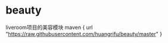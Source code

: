 # beauty
liveroom项目的美容模块
        maven { url "https://raw.githubusercontent.com/huangrifu/beauty/master" }
